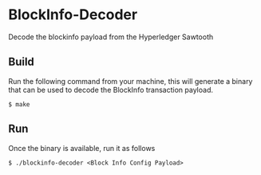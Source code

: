 # BlockInfo-Decoder
Decode the blockinfo payload from the Hyperledger Sawtooth

## Build

Run the following command from your machine, this will generate
a binary that can be used to decode the BlockInfo transaction
payload.

```shell_script
$ make
```

## Run

Once the binary is available, run it as follows

```shell_script
$ ./blockinfo-decoder <Block Info Config Payload>
```
